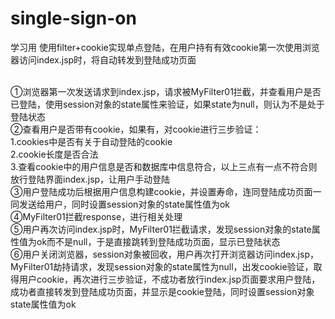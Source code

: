# single-sign-on
学习用
使用filter+cookie实现单点登陆，在用户持有有效cookie第一次使用浏览器访问index.jsp时，将自动转发到登陆成功页面

<br>①浏览器第一次发送请求到index.jsp，请求被MyFilter01拦截，并查看用户是否已登陆，使用session对象的state属性来验证，如果state为null，则认为不是处于登陆状态
<br>②查看用户是否带有cookie，如果有，对cookie进行三步验证：		<br>1.cookies中是否有关于自动登陆的cookie		<br>2.cookie长度是否合法		<br>3.查看cookie中的用户信息是否和数据库中信息符合，以上三点有一点不符合则放行登陆界面index.jsp，让用户手动登陆
<br>③用户登陆成功后根据用户信息构建cookie，并设置寿命，连同登陆成功页面一同发送给用户，同时设置session对象的state属性值为ok
<br>④MyFilter01拦截response，进行相关处理
<br>⑤用户再次访问index.jsp时，MyFilter01拦截请求，发现session对象的state属性值为ok而不是null，于是直接跳转到登陆成功页面，显示已登陆状态
<br>⑥用户关闭浏览器，session对象被回收，用户再次打开浏览器访问index.jsp，MyFilter01劫持请求，发现session对象的state属性为null，出发cookie验证，取得用户cookie，再次进行三步验证，不成功者放行index.jsp页面要求用户登陆，成功者直接转发到登陆成功页面，并显示是cookie登陆，同时设置session对象state属性值为ok